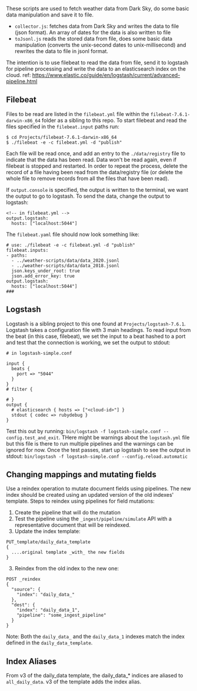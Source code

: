 These scripts are used to fetch weather data from Dark Sky, do some basic data manipulation and save it to file.

- `collector.js`: fetches data from Dark Sky and writes the data to file (json format). An array of dates for the data is also written to file
- `toJsonl.js` reads the stored data from file, does some basic data manipulation (converts the unix-second dates to unix-millisecond) and rewrites the data to file in jsonl format.

The intention is to use filebeat to read the data from file, send it to logstash for pipeline processing and write the data to an elasticsearch index on the cloud.
ref: https://www.elastic.co/guide/en/logstash/current/advanced-pipeline.html

## Filebeat
Files to be read are listed in the `filebeat.yml` file within the `filebeat-7.6.1-darwin-x86_64` folder as a sibling to this repo.
To start filebeat and read the files specified in the `filebeat.input` paths run:
```
$ cd Projects/filebeat-7.6.1-darwin-x86_64
$ ./filebeat -e -c filebeat.yml -d "publish"
```
Each file will be read once, and add an entry to the `./data/registry` file to indicate that the data has been read.
Data won't be read again, even if filebeat is stopped and restarted. In order to repeat the process, delete the record of a file having been read from the data/registry file (or delete the whole file to remove records from all the files that have been read).

If `output.console` is specified, the output is written to the terminal, we want the output to go to logstash.
To send the data, change the output to logstash:
```
<!-- in filebeat.yml -->
output.logstash:
  hosts: ["localhost:5044"]
```
The `filebeat.yaml` file should now look something like:
```
# use: ./filebeat -e -c filebeat.yml -d "publish"
filebeat.inputs:
- paths:
  - ../weather-scripts/data/data_2020.jsonl
  - ../weather-scripts/data/data_2018.jsonl
  json.keys_under_root: true
  json.add_error_key: true
output.logstash:
  hosts: ["localhost:5044"]
###

```
## Logstash
Logstash is a sibling project to this one found at `Projects/logstash-7.6.1`.
Logstash takes a configuration file with 3 main headings. To read input from the beat (in this case, filebeat), we set the input to a beat hashed to a port and test that the connection is working, we set the output to stdout:
```
# in logstash-simple.conf

input {
  beats {
    port => "5044"
  }
}
# filter {

# }
output {
  # elasticsearch { hosts => ["<cloud-id>"] }
  stdout { codec => rubydebug }
}
```
Test this out by running: `bin/logstash -f logstash-simple.conf --config.test_and_exit`. THere might be warnings about the `logstash.yml` file but this file is there to run multiple pipelines and the warnings can be ignored for now.
Once the test passes, start up logstash to see the output in stdout:
`bin/logstash -f logstash-simple.conf --config.reload.automatic`


## Changing mappings and mutating fields

Use a reindex operation to mutate document fields using pipelines. The new index should be created using an updated version of the old indexes' template.
Steps to reindex using pipelines for field mutations:
1. Create the pipeline that will do the mutation
2. Test the pipeline using the `_ingest/pipeline/simulate` API with a representative document that will be reindexed.
3. Update the index template:
```
PUT_template/daily_data_template
{
  ....original template _with_ the new fields
}
```
3. Reindex from the old index to the new one:
```
POST _reindex
{
  "source": {
    "index": "daily_data_"
  },
  "dest": {
    "index": "daily_data_1",
    "pipeline": "some_ingest_pipeline"
  }
}
```
Note: Both the `daily_data_` and the `daily_data_1` indexes match the index defined in the `daily_data_template`.

## Index Aliases

From v3 of the daily_data template, the daily_data_* indices are aliased to `all_daily_data`.
v3 of the template adds the index alias.
